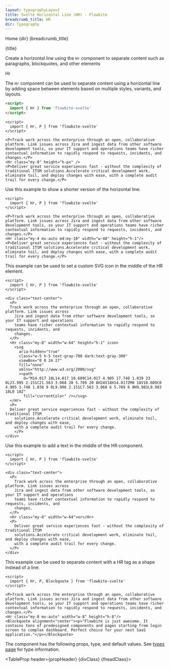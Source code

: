 ```yaml
---
layout: typographyLayout
title: Svelte Horizontal Line (HR) - Flowbite
breadcrumb_title: HR
dir: Typography
---
```


<script>
  import { Htwo, ExampleDiv, GitHubSource, CompoDescription, TableProp, TableDefaultRow } from '../utils'
  import { A, Heading, Breadcrumb, BreadcrumbItem } from '$lib';
  import componentProps1 from '../props/Hr.json'
  let items1 = componentProps1.props
  let propHeader = ['Name', 'Type', 'Default']
  let divClass='w-full relative overflow-x-auto shadow-md sm:rounded-lg py-4'
  let theadClass ='text-xs text-gray-700 uppercase bg-gray-50 dark:bg-gray-700 dark:text-white'
</script>

<Breadcrumb class="pb-8">
  <BreadcrumbItem href="/" home >Home</BreadcrumbItem>
  <BreadcrumbItem>{dir}</BreadcrumbItem>
  <BreadcrumbItem>{breadcrumb_title}</BreadcrumbItem>
</Breadcrumb>

<Heading class="mb-2" tag="h1" customSize="text-3xl">{title}</Heading>

<CompoDescription>Create a horizontal line using the `Hr` component to separate content such as paragraphs, blockquotes, and other elements</CompoDescription>

<ExampleDiv>
  <GitHubSource href="typography/Hr.svelte">Hr</GitHubSource>
</ExampleDiv>

The `Hr` component can be used to separate content using a horizontal line by adding space between elements based on multiple styles, variants, and layouts.

<Htwo label="Setup" />

```html
<script>
  import { Hr } from 'flowbite-svelte'
</script>
```

<Htwo label="Default HR" />

```svelte example
<script>
  import { Hr, P } from 'flowbite-svelte'
</script>

<P>Track work across the enterprise through an open, collaborative platform. Link issues across Jira and ingest data from other software development tools, so your IT support and operations teams have richer contextual information to rapidly respond to requests, incidents, and changes.</P>
<Hr class="my-8" height="h-px" />
<P>Deliver great service experiences fast - without the complexity of traditional ITSM solutions.Accelerate critical development work, eliminate toil, and deploy changes with ease, with a complete audit trail for every change.</P>
```

<Htwo label="Trimmed" />

Use this example to show a shorter version of the horizontal line.

```svelte example
<script>
  import { Hr, P } from 'flowbite-svelte'
</script>

<P>Track work across the enterprise through an open, collaborative platform. Link issues across Jira and ingest data from other software development tools, so your IT support and operations teams have richer contextual information to rapidly respond to requests, incidents, and changes.</P>
<Hr class="my-4 mx-auto md:my-10" width="w-48" height="h-1"/>
<P>Deliver great service experiences fast - without the complexity of traditional ITSM solutions.Accelerate critical development work, eliminate toil, and deploy changes with ease, with a complete audit trail for every change.</P>
```

<Htwo label="Icon HR" />

This example can be used to set a custom SVG icon in the middle of the HR element.

```svelte example
<script>
  import { Hr, P } from 'flowbite-svelte'
</script>

<div class="text-center">
  <P>
  Track work across the enterprise through an open, collaborative platform. Link issues across
    Jira and ingest data from other software development tools, so your IT support and operations
    teams have richer contextual information to rapidly respond to requests, incidents, and
    changes.
  </P>
  <Hr class="my-8" width="w-64" height="h-1" icon>
    <svg
      aria-hidden="true"
      class="w-5 h-5 text-gray-700 dark:text-gray-300"
      viewBox="0 0 24 27"
      fill="none"
      xmlns="http://www.w3.org/2000/svg"
      ><path
        d="M14.017 18L14.017 10.609C14.017 4.905 17.748 1.039 23 0L23.995 2.151C21.563 3.068 20 5.789 20 8H24V18H14.017ZM0 18V10.609C0 4.905 3.748 1.038 9 0L9.996 2.151C7.563 3.068 6 5.789 6 8H9.983L9.983 18L0 18Z"
        fill="currentColor" /></svg>
  </Hr>
  <P>
  Deliver great service experiences fast - without the complexity of traditional ITSM
    solutions.Accelerate critical development work, eliminate toil, and deploy changes with ease,
    with a complete audit trail for every change.
    </P>
</div>
```

<Htwo label="HR with text" />

Use this example to add a text in the middle of the HR component.

```svelte example
<script>
  import { Hr, P } from 'flowbite-svelte'
</script>

<div class="text-center">
  <P>
    Track work across the enterprise through an open, collaborative platform. Link issues across
    Jira and ingest data from other software development tools, so your IT support and operations
    teams have richer contextual information to rapidly respond to requests, incidents, and
    changes.
  </P>
  <Hr class="my-8" width="w-64">or</Hr>
  <P>
    Deliver great service experiences fast - without the complexity of traditional ITSM
    solutions.Accelerate critical development work, eliminate toil, and deploy changes with ease,
    with a complete audit trail for every change.
  </P>
</div>
```

<Htwo label="HR shape" />

This example can be used to separate content with a HR tag as a shape instead of a line.

```svelte example
<script>
  import { Hr, P, Blockquote } from 'flowbite-svelte'
</script>

<P>Track work across the enterprise through an open, collaborative platform. Link issues across Jira and ingest data from other software development tools, so your IT support and operations teams have richer contextual information to rapidly respond to requests, incidents, and changes.</P>
<Hr class="my-8 mx-auto" width="w-8" height="h-8"/>
<Blockquote alignment="center"><p>"Flowbite is just awesome. It contains tons of predesigned components and pages starting from login screen to complex dashboard. Perfect choice for your next SaaS application."</p></Blockquote>
```

<Htwo label="Props" />

The component has the following props, type, and default values. See <A href="/pages/types">types page</A> for type information.

<TableProp header={propHeader} {divClass} {theadClass}>
  <TableDefaultRow items={items1} rowState='hover' />
</TableProp>
